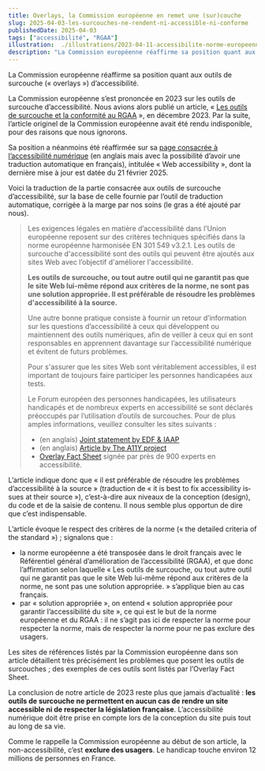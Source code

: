 ```yaml
---
title: Overlays, la Commission européenne en remet une (sur)couche
slug: 2025-04-03-les-surcouches-ne-rendent-ni-accessible-ni-conforme
publishedDate: 2025-04-03
tags: ["accessibilité", "RGAA"]
illustration:  ./illustrations/2023-04-11-accessibilite-norme-europeenne-francais.png
description: "La Commission européenne réaffirme sa position quant aux outils de surcouche d’accessibilité : les outils de surcouche ne permettent en aucun cas de rendre un site accessible ni de respecter la législation française."
---
```


<p class="fr-text--lead">La Commission européenne réaffirme sa position quant aux outils de surcouche («&nbsp;<span lang="en">overlays</span>&nbsp;») d’accessibilité.</p>

La Commission européenne s’est prononcée en 2023 sur les outils de surcouche d’accessibilité. Nous avions alors publié un article, «&nbsp;<a href="/articles/2023-12-18-outils-de-surcouche-et-conformite-rgaa/" >Les outils de surcouche et la conformité au RGAA</a>&nbsp;», en décembre 2023. Par la suite, l’article originel de la Commission européenne avait été rendu indisponible, pour des raisons que nous ignorons.

Sa position a néanmoins été réaffirmée sur sa [page consacrée à l’accessibilité numérique](https://digital-strategy.ec.europa.eu/en/policies/web-accessibility) (en anglais mais avec la possibilité d’avoir une traduction automatique en français), intitulée «&nbsp;<span lang="en">Web accessibility</span>&nbsp;», dont la dernière mise à jour est datée du 21 février 2025.

Voici la traduction de la partie consacrée aux outils de surcouche d’accessibilité, sur la base de celle fournie par l’outil de traduction automatique, corrigée à la marge par nos soins (le gras a été ajouté par nous).

> Les exigences légales en matière d’accessibilité dans l’Union européenne reposent sur des critères techniques spécifiés dans la norme européenne harmonisée EN 301 549 v3.2.1. Les outils de surcouche d'accessibilité sont des outils qui peuvent être ajoutés aux sites Web avec l’objectif d'améliorer l'accessibilité.
>
> **Les outils de surcouche, ou tout autre outil qui ne garantit pas que le site Web lui-même répond aux critères de la norme, ne sont pas une solution appropriée. Il est préférable de résoudre les problèmes d'accessibilité à la source.**
>
> Une autre bonne pratique consiste à fournir un retour d’information sur les questions d’accessibilité à ceux qui développent ou maintiennent des outils numériques, afin de veiller à ceux qui en sont responsables en apprennent davantage sur l’accessibilité numérique et évitent de futurs problèmes.
>
> Pour s'assurer que les sites Web sont véritablement accessibles, il est important de toujours faire participer les personnes handicapées aux tests.
>
> Le Forum européen des personnes handicapées, les utilisateurs handicapés et de nombreux experts en accessibilité se sont déclarés préoccupés par l’utilisation d’outils de surcouches. Pour de plus amples informations, veuillez consulter les sites suivants&nbsp;:
>  * (en anglais) [Joint statement by EDF & IAAP](https://www.edf-feph.org/publications/joint-statement-on-accessibility-overlays/)
>  * (en anglais) [Article by The A11Y project](https://www.a11yproject.com/posts/should-i-use-an-accessibility-overlay/)
>  * [Overlay Fact Sheet](https://overlayfactsheet.com/fr/) signée par près de 900 experts en accessibilité.

L’article indique donc que «&nbsp;il est préférable de résoudre les problèmes d’accessibilité à la source&nbsp;» (traduction de «&nbsp;<span lang="en">it is best to fix accessibility issues at their source</span>&nbsp;»), c’est-à-dire aux niveaux de la conception (design), du code et de la saisie de contenu. Il nous semble plus opportun de dire que c’est indispensable. 

L’article évoque le respect des critères de la norme («&nbsp;<span lang="en">the detailed criteria of the standard</span>&nbsp;»)&nbsp;; signalons que&nbsp;:
* la norme européenne a été transposée dans le droit français avec le Référentiel général d’amélioration de l’accessibilité (RGAA), et que donc l’affirmation selon laquelle «&nbsp;Les outils de surcouche, ou tout autre outil qui ne garantit pas que le site Web lui-même répond aux critères de la norme, ne sont pas une solution appropriée.&nbsp;» s’applique bien au cas français.
* par «&nbsp;solution appropriée&nbsp;», on entend «&nbsp;solution appropriée pour garantir l’accessibilité du site&nbsp;», ce qui est le but de la norme européenne et du RGAA&nbsp;: il ne s’agit pas ici de respecter la norme pour respecter la norme, mais de respecter la norme pour ne pas exclure des usagers.

Les sites de références listés par la Commission européenne dans son article détaillent très précisément les problèmes que posent les outils de surcouches&nbsp;; des exemples de ces outils sont listés par l’<span lang="en">Overlay Fact Sheet</span>.

La conclusion de notre article de 2023 reste plus que jamais d’actualité&nbsp;: **les outils de surcouche ne permettent en aucun cas de rendre un site accessible ni de respecter la législation française**. L’accessibilité numérique doit être prise en compte lors de la conception du site puis tout au long de sa vie. 

Comme le rappelle la Commission européenne au début de son article, la non-accessibilité, c’est **exclure des usagers**. Le handicap touche environ 12 millions de personnes en France.

